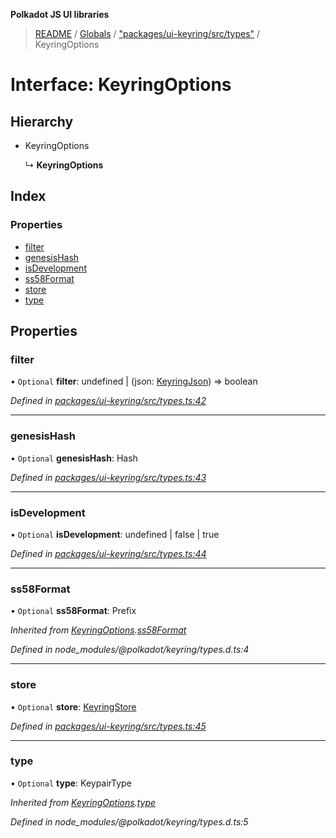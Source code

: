 **Polkadot JS UI libraries**

> [README](../README.md) / [Globals](../globals.md) / ["packages/ui-keyring/src/types"](../modules/_packages_ui_keyring_src_types_.md) / KeyringOptions

# Interface: KeyringOptions

## Hierarchy

* KeyringOptions

  ↳ **KeyringOptions**

## Index

### Properties

* [filter](_packages_ui_keyring_src_types_.keyringoptions.md#filter)
* [genesisHash](_packages_ui_keyring_src_types_.keyringoptions.md#genesishash)
* [isDevelopment](_packages_ui_keyring_src_types_.keyringoptions.md#isdevelopment)
* [ss58Format](_packages_ui_keyring_src_types_.keyringoptions.md#ss58format)
* [store](_packages_ui_keyring_src_types_.keyringoptions.md#store)
* [type](_packages_ui_keyring_src_types_.keyringoptions.md#type)

## Properties

### filter

• `Optional` **filter**: undefined \| (json: [KeyringJson](_packages_ui_keyring_src_types_.keyringjson.md)) => boolean

*Defined in [packages/ui-keyring/src/types.ts:42](https://github.com/polkadot-js/ui/blob/678d4dc5/packages/ui-keyring/src/types.ts#L42)*

___

### genesisHash

• `Optional` **genesisHash**: Hash

*Defined in [packages/ui-keyring/src/types.ts:43](https://github.com/polkadot-js/ui/blob/678d4dc5/packages/ui-keyring/src/types.ts#L43)*

___

### isDevelopment

• `Optional` **isDevelopment**: undefined \| false \| true

*Defined in [packages/ui-keyring/src/types.ts:44](https://github.com/polkadot-js/ui/blob/678d4dc5/packages/ui-keyring/src/types.ts#L44)*

___

### ss58Format

• `Optional` **ss58Format**: Prefix

*Inherited from [KeyringOptions](_packages_ui_keyring_src_types_.keyringoptions.md).[ss58Format](_packages_ui_keyring_src_types_.keyringoptions.md#ss58format)*

*Defined in node_modules/@polkadot/keyring/types.d.ts:4*

___

### store

• `Optional` **store**: [KeyringStore](_packages_ui_keyring_src_types_.keyringstore.md)

*Defined in [packages/ui-keyring/src/types.ts:45](https://github.com/polkadot-js/ui/blob/678d4dc5/packages/ui-keyring/src/types.ts#L45)*

___

### type

• `Optional` **type**: KeypairType

*Inherited from [KeyringOptions](_packages_ui_keyring_src_types_.keyringoptions.md).[type](_packages_ui_keyring_src_types_.keyringoptions.md#type)*

*Defined in node_modules/@polkadot/keyring/types.d.ts:5*
